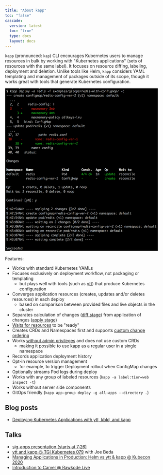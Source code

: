 ```yaml
---
title: "About kapp"
toc: "false"
cascade:
  version: latest
  toc: "true"
  type: docs
  layout: docs
---
```


`kapp` (pronounced: `kap`) CLI encourages Kubernetes users to manage resources in bulk by working with "Kubernetes applications" (sets of resources with the same label). It focuses on resource diffing, labeling, deployment and deletion. Unlike tools like Helm, `kapp` considers YAML templating and management of packages outside of its scope, though it works great with tools that generate Kubernetes configuration.

![](kapp-deploy-screenshot.png)

Features:

- Works with standard Kubernetes YAMLs
- Focuses exclusively on deployment workflow, not packaging or templating
  - but plays well with tools (such as [ytt](https://get-ytt.io)) that produce Kubernetes configuration
- Converges application resources (creates, updates and/or deletes resources) in each deploy
  - based on comparison between provided files and live objects in the cluster
- Separates calculation of changes ([diff stage](diff.md)) from application of changes ([apply stage](apply.md))
- [Waits for resources](apply-waiting.md) to be "ready"
- Creates CRDs and Namespaces first and supports [custom change ordering](apply-ordering.md)
- Works [without admin privileges](rbac.md) and does not use custom CRDs
  - making it possible to use kapp as a regular user in a single namespace
- Records application deployment history
- Opt-in resource version management
  - for example, to trigger Deployment rollout when ConfigMap changes
- Optionally streams Pod logs during deploy
- Works with any group of labeled resources (`kapp -a label:tier=web inspect -t`)
- Works without server side components
- GitOps friendly (`kapp app-group deploy -g all-apps --directory .`)

## Blog posts

- [Deploying Kubernetes Applications with ytt, kbld, and kapp](/blog/deploying-apps-with-ytt-kbld-kapp)

## Talks

- [sig-apps presentation (starts at 7:26)](https://www.youtube.com/watch?v=lYrt1cF6IoE&feature=youtu.be&t=446)
- [ytt and kapp @ TGI Kubernetes 079](https://www.youtube.com/watch?v=CSglwNTQiYg) with Joe Beda
- [Managing Applications in Production: Helm vs ytt & kapp @ Kubecon 2020](https://www.youtube.com/watch?v=WJw1MDFMVuk)
- [Introduction to Carvel @ Rawkode Live](https://www.youtube.com/watch?v=LBCmMTofNxw)
